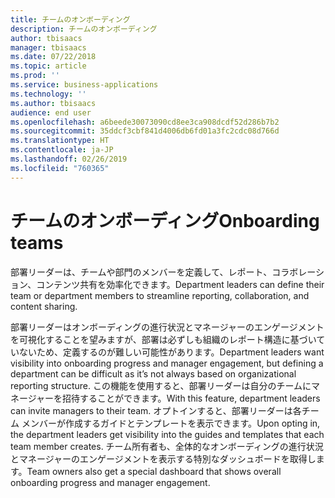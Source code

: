 ```yaml
---
title: チームのオンボーディング
description: チームのオンボーディング
author: tbisaacs
manager: tbisaacs
ms.date: 07/22/2018
ms.topic: article
ms.prod: ''
ms.service: business-applications
ms.technology: ''
ms.author: tbisaacs
audience: end user
ms.openlocfilehash: a6beede30073090cd8ee3ca908dcdf52d286b7b2
ms.sourcegitcommit: 35ddcf3cbf841d4006db6fd01a3fc2cdc08d766d
ms.translationtype: HT
ms.contentlocale: ja-JP
ms.lasthandoff: 02/26/2019
ms.locfileid: "760365"
---
```

#  <a name="onboarding-teams"></a><span data-ttu-id="c9194-103">チームのオンボーディング</span><span class="sxs-lookup"><span data-stu-id="c9194-103">Onboarding teams</span></span>




<span data-ttu-id="c9194-104">部署リーダーは、チームや部門のメンバーを定義して、レポート、コラボレーション、コンテンツ共有を効率化できます。</span><span class="sxs-lookup"><span data-stu-id="c9194-104">Department leaders can define their team or department members to streamline reporting, collaboration, and content sharing.</span></span>

<span data-ttu-id="c9194-105">部署リーダーはオンボーディングの進行状況とマネージャーのエンゲージメントを可視化することを望みますが、部署は必ずしも組織のレポート構造に基づいていないため、定義するのが難しい可能性があります。</span><span class="sxs-lookup"><span data-stu-id="c9194-105">Department leaders want visibility into onboarding progress and manager engagement, but defining a department can be difficult as it’s not always based on organizational reporting structure.</span></span> <span data-ttu-id="c9194-106">この機能を使用すると、部署リーダーは自分のチームにマネージャーを招待することができます。</span><span class="sxs-lookup"><span data-stu-id="c9194-106">With this feature, department leaders can invite managers to their team.</span></span> <span data-ttu-id="c9194-107">オプトインすると、部署リーダーは各チーム メンバーが作成するガイドとテンプレートを表示できます。</span><span class="sxs-lookup"><span data-stu-id="c9194-107">Upon opting in, the department leaders get visibility into the guides and templates that each team member creates.</span></span> <span data-ttu-id="c9194-108">チーム所有者も、全体的なオンボーディングの進行状況とマネージャーのエンゲージメントを表示する特別なダッシュボードを取得します。</span><span class="sxs-lookup"><span data-stu-id="c9194-108">Team owners also get a special dashboard that shows overall onboarding progress and manager engagement.</span></span> 

<!--
## Who uses this feature
Department leaders and managers of managers.
## License required
Talent license 
## Development status
In development
## Target timeframe
Public Preview: August
-->
